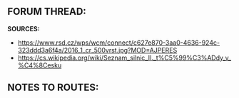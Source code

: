 ﻿**FORUM THREAD:**
-


**SOURCES:**
- https://www.rsd.cz/wps/wcm/connect/c627e870-3aa0-4636-924c-323ddd3a6f4a/2016_1_cr_500vrst.jpg?MOD=AJPERES
- https://cs.wikipedia.org/wiki/Seznam_silnic_II._t%C5%99%C3%ADdy_v_%C4%8Cesku


**NOTES TO ROUTES:**
- 